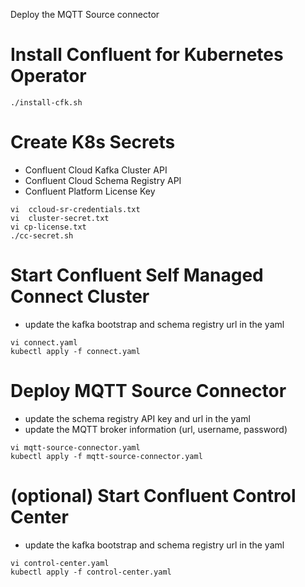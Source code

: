 Deploy the MQTT Source connector

# Install Confluent for Kubernetes Operator
```
./install-cfk.sh
```

# Create K8s Secrets 
- Confluent Cloud Kafka Cluster API
- Confluent Cloud Schema Registry API
- Confluent Platform License Key
```  
vi  ccloud-sr-credentials.txt
vi  cluster-secret.txt
vi cp-license.txt
./cc-secret.sh
```
# Start Confluent Self Managed Connect Cluster 
- update the kafka bootstrap and schema registry url in the yaml
```
vi connect.yaml
kubectl apply -f connect.yaml
```
# Deploy MQTT Source Connector
- update the schema registry API key and url in the yaml
- update the MQTT broker information (url, username, password)
```
vi mqtt-source-connector.yaml
kubectl apply -f mqtt-source-connector.yaml
```

# (optional) Start Confluent Control Center
- update the kafka bootstrap and schema registry url in the yaml
```
vi control-center.yaml
kubectl apply -f control-center.yaml
```
